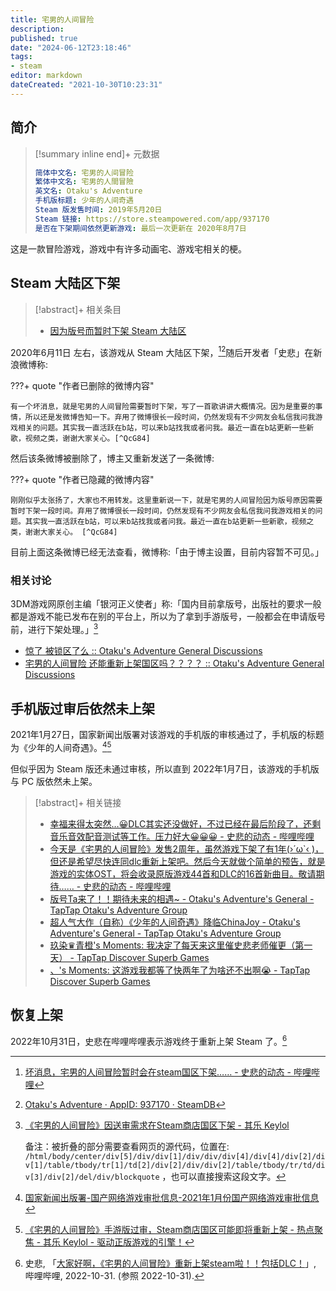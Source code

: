 ```yaml
---
title: 宅男的人间冒险
description:
published: true
date: "2024-06-12T23:18:46"
tags:
- steam
editor: markdown
dateCreated: "2021-10-30T10:23:31"
---
```


## 简介

> [!summary inline end]+ 元数据
>
> ```yaml
> 简体中文名: 宅男的人间冒险
> 繁体中文名: 宅男的人間冒險
> 英文名: Otaku's Adventure
> 手机版标题: 少年的人间奇遇
> Steam 版发售时间: 2019年5月20日
> Steam 链接: https://store.steampowered.com/app/937170
> 是否在下架期间依然更新游戏: 最后一次更新在 2020年8月7日
> ```

这是一款冒险游戏，游戏中有许多动画宅、游戏宅相关的梗。

## Steam 大陆区下架

> [!abstract]+ 相关条目
>
> +   [因为版号而暂时下架 Steam 大陆区](/theme/因为版号而暂时下架_Steam_大陆区.md)

2020年6月11日 左右，该游戏从 Steam 大陆区下架，[^2znPD][^937170]随后开发者「史悲」在新浪微博称:

[^2znPD]: [坏消息，宅男的人间冒险暂时会在steam国区下架…… - 史悲的动态 - 哔哩哔哩](https://archive.md/2znPD "https://t.bilibili.com/399641776278412476")

[^937170]: [Otaku's Adventure · AppID: 937170 · SteamDB](https://web.archive.org/web/20211030053415/https://steamdb.info/app/937170/)

???+ quote "作者已删除的微博内容"

    有一个坏消息，就是宅男的人间冒险需要暂时下架，写了一首歌讲讲大概情况。因为是重要的事情，所以还是发微博告知一下。弃用了微博很长一段时间，仍然发现有不少网友会私信我问我游戏相关的问题。其实我一直活跃在b站，可以来b站找我或者问我。最近一直在b站更新一些新歌，视频之类，谢谢大家关心。[^QcG84]

[^QcG84]:
    [《宅男的人间冒险》因送审需求在Steam商店国区下架 - 其乐 Keylol](https://archive.md/QcG84 "https://keylol.com/t607455-1-1")

    备注：被折叠的部分需要查看网页的源代码，位置在: `/html/body/center/div[5]/div/div[1]/div/div/div[4]/div[4]/div[2]/div[1]/table/tbody/tr[1]/td[2]/div[2]/div/div[2]/table/tbody/tr/td/div[3]/div[2]/del/div/blockquote` ，也可以直接搜索这段文字。

然后该条微博被删除了，博主又重新发送了一条微博:

???+ quote "作者已隐藏的微博内容"

    刚刚似乎太张扬了，大家也不用转发。这里重新说一下，就是宅男的人间冒险因为版号原因需要暂时下架一段时间。弃用了微博很长一段时间，仍然发现有不少网友会私信我问我游戏相关的问题。其实我一直活跃在b站，可以来b站找我或者问我。最近一直在b站更新一些新歌，视频之类，谢谢大家关心。 [^QcG84]

目前上面这条微博已经无法查看，微博称:「由于博主设置，目前内容暂不可见。」

### 相关讨论

3DM游戏网原创主编「银河正义使者」称:「国内目前拿版号，出版社的要求一般都是游戏不能已发布在别的平台上，所以为了拿到手游版号，一般都会在申请版号前，进行下架处理。」[^QcG84]

+   [惊了 被锁区了么 :: Otaku's Adventure General Discussions](https://web.archive.org/web/20211030023409/https://steamcommunity.com/app/937170/discussions/0/2451595019865831695/)
+   [宅男的人间冒险 还能重新上架国区吗？？？？ :: Otaku's Adventure General Discussions](https://web.archive.org/web/20211030053403/https://steamcommunity.com/app/937170/discussions/0/3004430047208106482/)

## 手机版过审后依然未上架

2021年1月27日，国家新闻出版署对该游戏的手机版的审核通过了，手机版的标题为《少年的人间奇遇》。[^nppaa][^fy3Xa]

[^nppaa]: [国家新闻出版署-国产网络游戏审批信息-2021年1月份国产网络游戏审批信息](https://web.archive.org/web/20210302073707/http://www.nppa.gov.cn/nppa/contents/320/75551.shtml)

[^fy3Xa]: [《宅男的人间冒险》手游版过审，Steam商店国区可能即将重新上架 - 热点聚焦 - 其乐 Keylol - 驱动正版游戏的引擎！](https://archive.md/fy3Xa "https://keylol.com/t680247-1-1")

但似乎因为 Steam 版还未通过审核，所以直到 2022年1月7日，该游戏的手机版与 PC 版依然未上架。

> [!abstract]+ 相关链接
>
> +   [幸福来得太突然…😀DLC其实还没做好，不过已经在最后阶段了，还剩音乐音效配音测试等工作。压力好大😀😀😀 - 史悲的动态 - 哔哩哔哩](https://archive.md/hL573 "https://t.bilibili.com/484987221739515678")
> +   [今天是《宅男的人间冒险》发售2周年，虽然游戏下架了有1年(›´ω`‹ )，但还是希望尽快连同dlc重新上架吧。然后今天就做个简单的预告，就是游戏的实体OST，将会收录原版游戏44首和DLC的16首新曲目。敬请期待…… - 史悲的动态 - 哔哩哔哩](https://archive.md/iOK8K "https://t.bilibili.com/526580432356381895")
> +   [版号Ta来了！！期待未来的相遇~ - Otaku's Adventure's General - TapTap Otaku's Adventure Group](https://archive.vn/jPEGl "https://www.taptap.com/topic/16653730")
> +   [超人气大作（自称）《少年的人间奇遇》降临ChinaJoy - Otaku's Adventure's General - TapTap Otaku's Adventure Group](https://archive.vn/bbDwr "https://www.taptap.com/topic/18709555")
> +   [玖染♛青橙's Moments: 我决定了每天来这里催史悲老师催更（第一天） - TapTap Discover Superb Games](https://archive.vn/1cehu "https://www.taptap.com/moment/183708493264456944")
> +   [、's Moments: 这游戏我都等了快两年了为啥还不出啊😭 - TapTap Discover Superb Games](https://archive.vn/rSdHx "https://www.taptap.com/moment/198565012107693144")

## 恢复上架

2022年10月31日，史悲在哔哩哔哩表示游戏终于重新上架 Steam 了。[^0asFS]

[^0asFS]: 史悲, 「[大家好啊，《宅男的人间冒险》重新上架steam啦！！包括DLC！](https://archive.ph/0asFS "https://t.bilibili.com/723190549147811889")」, 哔哩哔哩, 2022-10-31. (参照 2022-10-31).

